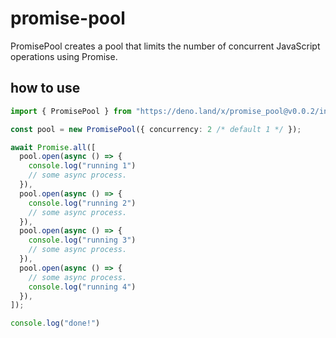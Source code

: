 # promise-pool

PromisePool creates a pool that limits the number of concurrent JavaScript operations using Promise.

## how to use

```typescript
import { PromisePool } from "https://deno.land/x/promise_pool@v0.0.2/index.ts";

const pool = new PromisePool({ concurrency: 2 /* default 1 */ });

await Promise.all([
  pool.open(async () => {
    console.log("running 1")
    // some async process.
  }),
  pool.open(async () => {
    console.log("running 2")
    // some async process.
  }),
  pool.open(async () => {
    console.log("running 3")
    // some async process.
  }),
  pool.open(async () => {
    // some async process.
    console.log("running 4")
  }),
]);

console.log("done!")
```
